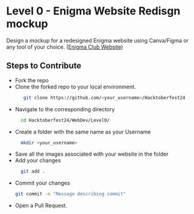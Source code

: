 # Level 0 - Enigma Website Redisgn mockup
Design a mockup for a redesigned Enigma website using Canva/Figma or any tool of your choice. ([Enigma Club Website](https://www.mu-enigma.org/))
## Steps to Contribute
+ Fork the repo
+ Clone the forked repo to your local environment.
  ```bash
     git clone https://github.com/<your_username>/Hacktoberfest24
  ```
+ Navigate to the corresponding directory
  ```bash
    cd Hacktoberfest24/WebDev/Level0/
  ```
+ Create a folder with the same name as your Username
  ```bash
    mkdir <your_username>
  ```
+ Save all the images associated with your website in the folder
+ Add your changes
  ```bash
    git add .
  ```
+ Commit your changes
  ```bash
  git commit -m "Message describing commit"
  ```
+ Open a Pull Request.
